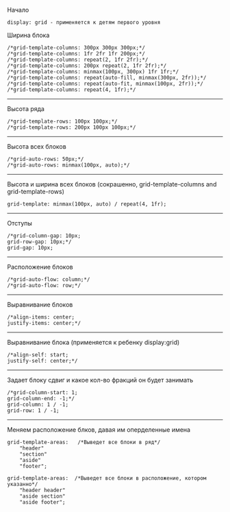 Начало
	
	display: grid - применяется к детям первого уровня

Ширина блока

	/*grid-template-columns: 300px 300px 300px;*/
	/*grid-template-columns: 1fr 2fr 1fr 200px;*/
	/*grid-template-columns: repeat(2, 1fr 2fr);*/
	/*grid-template-columns: 200px repeat(2, 1fr 2fr);*/
	/*grid-template-columns: minmax(100px, 300px) 1fr 1fr;*/
	/*grid-template-columns: repeat(auto-fill, minmax(300px, 2fr));*/
	/*grid-template-columns: repeat(auto-fit, minmax(100px, 2fr));*/
	/*grid-template-columns: repeat(4, 1fr);*/
_________________________________________________________________________________________________________________________

Высота ряда

	/*grid-template-rows: 100px 100px;*/
	/*grid-template-rows: 200px 100px 100px;*/

_________________________________________________________________________________________________________________________


Высота всех блоков

	/*grid-auto-rows: 50px;*/
	/*grid-auto-rows: minmax(100px, auto);*/
	
_________________________________________________________________________________________________________________________

	
Высота и ширина всех блоков (сокрашенно, grid-template-columns and grid-template-rows)

	grid-template: minmax(100px, auto) / repeat(4, 1fr);

_________________________________________________________________________________________________________________________

Отступы

	/*grid-column-gap: 10px;
	grid-row-gap: 10px;*/
	grid-gap: 10px;

_________________________________________________________________________________________________________________________

Расположение блоков

	/*grid-auto-flow: column;*/
	/*grid-auto-flow: row;*/
  
_________________________________________________________________________________________________________________________

Выравнивание блоков

	/*align-items: center;
	justify-items: center;*/

_________________________________________________________________________________________________________________________
		
Выравнивание блока (применяется к ребенку display:grid)

	/*align-self: start;
	justify-self: center;*/

_________________________________________________________________________________________________________________________

Задает блоку сдвиг и какое кол-во фракций он будет занимать

	/*grid-column-start: 1;
	grid-column-end: -1;*/
	grid-column: 1 / -1; 
	grid-row: 1 / -1;

_________________________________________________________________________________________________________________________

Меняем расположение блков, давая им оперделенные имена

	grid-template-areas:   /*Выведет все блоки в ряд*/
		"header"
		"section"
		"aside"
		"footer";

	grid-template-areas:  /*Выведет все блоки в расположение, котором указанно*/
		"header header"
		"aside section"
		"aside footer";
